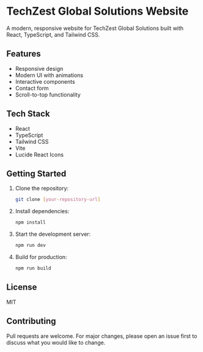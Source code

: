 # TechZest Global Solutions Website

A modern, responsive website for TechZest Global Solutions built with React, TypeScript, and Tailwind CSS.

## Features

- Responsive design
- Modern UI with animations
- Interactive components
- Contact form
- Scroll-to-top functionality

## Tech Stack

- React
- TypeScript
- Tailwind CSS
- Vite
- Lucide React Icons

## Getting Started

1. Clone the repository:
   ```bash
   git clone [your-repository-url]
   ```

2. Install dependencies:
   ```bash
   npm install
   ```

3. Start the development server:
   ```bash
   npm run dev
   ```

4. Build for production:
   ```bash
   npm run build
   ```

## License

MIT

## Contributing

Pull requests are welcome. For major changes, please open an issue first to discuss what you would like to change.